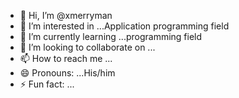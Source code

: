 - 👋 Hi, I’m @xmerryman
- 👀 I’m interested in ...Application programming field
- 🌱 I’m currently learning ...programming field
- 💞️ I’m looking to collaborate on ...
- 📫 How to reach me ...
- 😄 Pronouns: ...His/him
- ⚡ Fun fact: ...

<!---
xmerryman/xmerryman is a ✨ special ✨ repository because its `README.md` (this file) appears on your GitHub profile.
You can click the Preview link to take a look at your changes.
--->
